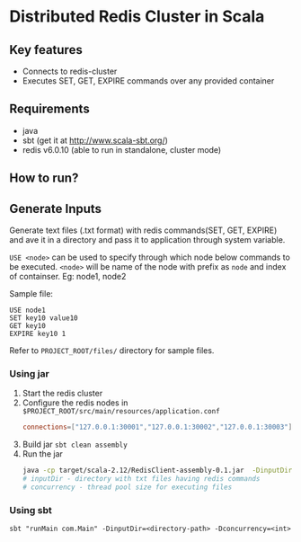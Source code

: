 # Distributed Redis Cluster in Scala 

## Key features

- Connects to redis-cluster
- Executes SET, GET, EXPIRE commands over any provided container

## Requirements

- java
- sbt (get it at http://www.scala-sbt.org/)
- redis v6.0.10 (able to run in standalone, cluster mode)

## How to run?

## Generate Inputs
Generate text files (.txt format) with redis commands(SET, GET, EXPIRE) and ave it in a directory and pass it to application through system variable.

`USE <node>` can be used to specify through which node below commands to be executed. 
`<node>` will be name of the node with prefix as `node` and index of containser. Eg: node1, node2

Sample file:

```
USE node1
SET key10 value10
GET key10
EXPIRE key10 1
```

Refer to `PROJECT_ROOT/files/` directory for sample files.

### Using jar
1. Start the redis cluster 
2. Configure the redis nodes in `$PROJECT_ROOT/src/main/resources/application.conf`
    ```conf
    connections=["127.0.0.1:30001","127.0.0.1:30002","127.0.0.1:30003"]
    ```
3. Build jar `sbt clean assembly`
4. Run the jar 
    ```bash
    java -cp target/scala-2.12/RedisClient-assembly-0.1.jar  -DinputDir=<directory-path> -Dconcurrency=<int>  "com.Main"
    # inputDir - directory with txt files having redis commands
    # concurrency - thread pool size for executing files
    ```


### Using sbt 

```
sbt "runMain com.Main" -DinputDir=<directory-path> -Dconcurrency=<int>
```